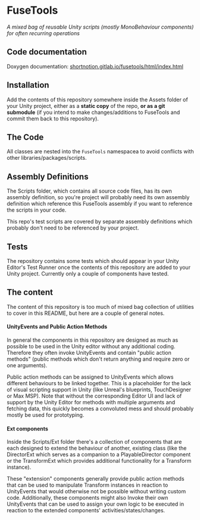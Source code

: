 # FuseTools
_A mixed bag of reusable Unity scripts (mostly MonoBehaviour components) for often recurring operations_

## Code documentation
Doxygen documentation: [shortnotion.gitlab.io/fusetools/html/index.html](http://shortnotion.gitlab.io/fusetools/html/index.html)

## Installation
Add the contents of this repository somewhere inside the Assets folder of your Unity project, either as a **static copy** of the repo, **or as a git submodule** (if you intend to make changes/additions to FuseTools and commit them back to this repository).

## The Code
All classes are nested into the ```FuseTools``` namespacea to avoid conflicts with other libraries/packages/scripts.

## Assembly Definitions
The Scripts folder, which contains all source code files, has its own assembly definition, so you're project will probably need its own assembly definition which reference this FuseTools assembly if you want to reference the scripts in your code.

This repo's test scripts are covered by separate assembly definitions which probably don't need to be referenced by your project.

## Tests
The repository contains some tests which should appear in your Unity Editor's Test Runner once the contents of this repository are added to your Unity project. Currently only a couple of components have tested.

## The content
The content of this repository is too much of mixed bag collection of utilities to cover in this README, but here are a couple of general notes.

#### UnityEvents and Public Action Methods
In general the components in this repository are designed as much as possible to be used in the Unity editor without any additional coding. Therefore they often invoke UnityEvents and contain "public action methods" (public methods which don't return anything and require zero or one arguments).

Public action methods can be assigned to UnityEvents which allows different behaviours to be linked together. This is a placeholder for the lack of visual scripting support in Unity (like Unreal's blueprints, TouchDesigner or Max MSP). Note that without the corresponding Editor UI and lack of support by the Unity Editor for methods with multiple arguments and fetching data, this quickly becomes a convoluted mess and should probably mostly be used for prototyping.

#### Ext components
Inside the Scripts/Ext folder there's a collection of components that are each designed to extend the behaviour of another, existing class (like the DirectorExt which serves as a companion to a PlayableDirector component or the TransformExt which provides additional functionality for a Transform instance).

These "extension" components generally provide public action methods that can be used to manipulate Transform instances in reaction to UnityEvents that would otherwise not be possible without writing custom code. Additionally, these components might also Invoke their own UnityEvents that can be used to assign your own logic to be executed in reaction to the extended components' activities/states/changes.

